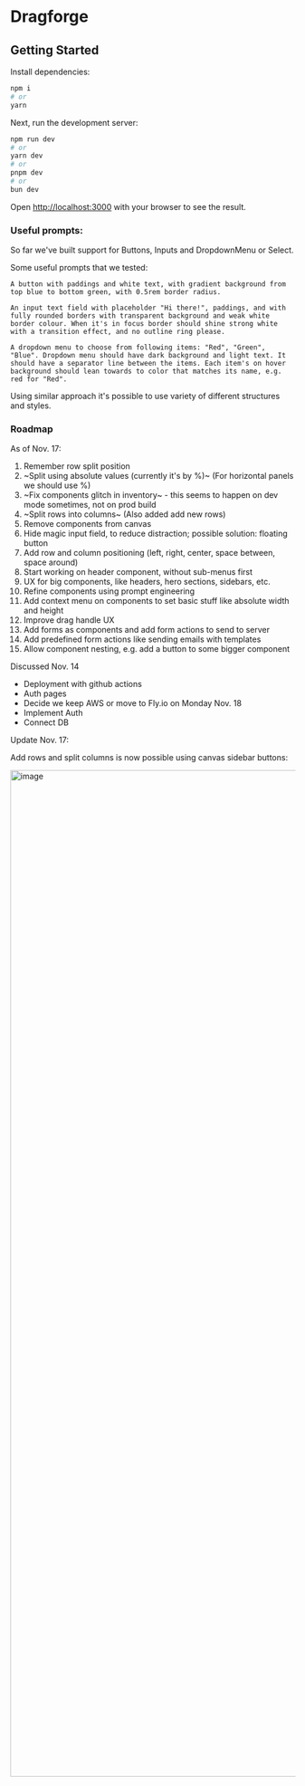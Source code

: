 # Dragforge

## Getting Started

Install dependencies:

```bash
npm i
# or
yarn
```

Next, run the development server:

```bash
npm run dev
# or
yarn dev
# or
pnpm dev
# or
bun dev
```

Open [http://localhost:3000](http://localhost:3000) with your browser to see the result.

### Useful prompts:

So far we've built support for Buttons, Inputs and DropdownMenu or Select.

Some useful prompts that we tested:

```
A button with paddings and white text, with gradient background from top blue to bottom green, with 0.5rem border radius.
```

```
An input text field with placeholder "Hi there!", paddings, and with fully rounded borders with transparent background and weak white border colour. When it's in focus border should shine strong white with a transition effect, and no outline ring please.
```

```
A dropdown menu to choose from following items: "Red", "Green", "Blue". Dropdown menu should have dark background and light text. It should have a separator line between the items. Each item's on hover background should lean towards to color that matches its name, e.g. red for "Red".
```

Using similar approach it's possible to use variety of different structures and styles.

### Roadmap

As of Nov. 17:

1. Remember row split position
2. ~Split using absolute values (currently it's by %)~ (For horizontal panels we should use %)
3. ~Fix components glitch in inventory~ - this seems to happen on dev mode sometimes, not on prod build
4. ~Split rows into columns~ (Also added add new rows)
5. Remove components from canvas
6. Hide magic input field, to reduce distraction; possible solution: floating button
7. Add row and column positioning (left, right, center, space between, space around)
8. Start working on header component, without sub-menus first
9. UX for big components, like headers, hero sections, sidebars, etc.
10. Refine components using prompt engineering
11. Add context menu on components to set basic stuff like absolute width and height
12. Improve drag handle UX
13. Add forms as components and add form actions to send to server
14. Add predefined form actions like sending emails with templates
15. Allow component nesting, e.g. add a button to some bigger component

Discussed Nov. 14
- Deployment with github actions
- Auth pages
- Decide we keep AWS or move to Fly.io on Monday Nov. 18
- Implement Auth
- Connect DB

Update Nov. 17:

Add rows and split columns is now possible using canvas sidebar buttons:

<img width="1779" alt="image" src="https://github.com/user-attachments/assets/169dcf39-7413-414e-93d2-7e095d8fcd92">


